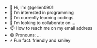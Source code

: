 - 👋 Hi, I’m @gelien0901
- 👀 I’m interested in programming
- 🌱 I’m currently learning codings
- 💞️ I’m looking to collaborate on ...
- 📫 How to reach me on my email address
- 😄 Pronouns: ...
- ⚡ Fun fact: friendly and smiley

<!---
gelien0901/gelien0901 is a ✨ special ✨ repository because its `README.md` (this file) appears on your GitHub profile.
You can click the Preview link to take a look at your changes.
--->

